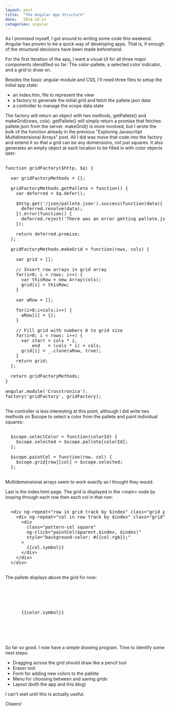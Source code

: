 ```yaml
---
layout: post
title:  "The Angular App Structure"
date:   2014-10-13
categories: angular
---
```


As I promised myself, I got around to writing some code this weekend. Angular has proven to be a quick way of developing apps. That is, if enough of the structural decisions have been made beforehand.

For the first iteration of the app, I want a visual UI for all three major components idendified so far: The color-pallete, a selected color indicator, and a grid to draw on.

Besides the basic angular module and CSS, I'll need three files to setup the initial app state:
- an index.htm, file to represent the view
- a factory to generate the initial grid and fetch the pallete json data
- a controller to manage the scope data state

The factory will return an object with two methods, getPallete() and makeGrid(rows, cols). getPallete() will simply return a promise that fetches pallete.json from the server. makeGrid() is more involved, but I wrote the bulk of the function already in the previous "Exploring Javascrtipt Multidimensional Arrays" post. All I did was move that code into the factory and extend it so that a grid can be any domensions, not just squares. It also generates an empty object at each location to be filled in with color objects later:

<pre>

function gridFactory($http, $q) {

  var gridFactoryMethods = {};

  gridFactoryMethods.getPallete = function() {
    var deferred = $q.defer();

    $http.get('/json/pallete.json').success(function(data){
      deferred.resolve(data);
    }).error(function() {
      deferred.reject('There was an error getting pallete.json');
    });

    return deferred.promise;
  };

  gridFactoryMethods.makeGrid = function(rows, cols) {

    var grid = [];

    // Insert row arrays in grid array
    for(i=0; i < rows; i++) {
      var thisRow = new Array(cols);
      grid[i] = thisRow;
    }

    var aRow = [];

    for(i=0;i&lt;cols;i++) {
      aRow[i] = {};
    }

    // Fill grid with numbers 0 to grid size
    for(i=0; i < rows; i++) {
      var start = cols * i,
          end   = (cols * i) + cols;
      grid[i] = _.clone(aRow, true);
    }
    return grid;
  };

  return gridFactoryMethods;
}

angular.module('Crosstronica').
factory('gridFactory', gridFactory);

</pre>

The controller is less interesting at this point, although I did write two methods on $scope to select a color from the pallete and paint individual squares:

<pre>

  $scope.selectColor = function(colorId) {
    $scope.selected = $scope.pallete[colorId];
  };

  $scope.paintCel = function(row, col) {
    $scope.grid[row][col] = $scope.selected;
  };

</pre>

Multidemensional arrays seem to work exactly as I thought they would.

Last is the index.html page. The grid is displayed in the &lt;main&gt; node by looping through each row then each col in that row:

<pre>

  &lt;div ng-repeat=&quot;row in grid track by $index&quot; class=&quot;grid pattern-row&quot;&gt;
    &lt;div ng-repeat=&quot;col in row track by $index&quot; class=&quot;grid&quot;&gt;
      &lt;div
        class=&quot;pattern-cel square&quot;
        ng-click=&quot;paintCel($parent.$index, $index)&quot;
        style=&quot;background-color: #{{col.rgb}};&quot;
      &gt;
        {{col.symbol}}
      &lt;/div&gt;
    &lt;/div&gt;
  &lt;/div&gt;

</pre>

The pallete displays above the grid for now:

<pre>

  <div ng-repeat="color in pallete" class="color-pallete">
    <div
      ng-click="selectColor(color.c_id)"
      class="square"
      style="background-color: #{{color.rgb}};"
    >
      {{color.symbol}}
    </div>
  </div>

</pre>

So far so good. I now have a simple drawing program. Time to identify some next steps:

- Dragging across the grid should draw like a pencil tool
- Eraser tool
- Form for adding new colors to the pallete
- Menu for choosing between and saving grids
- Layout (both the app and this blog)

I can't wait until this is actually useful.

Cheers!
